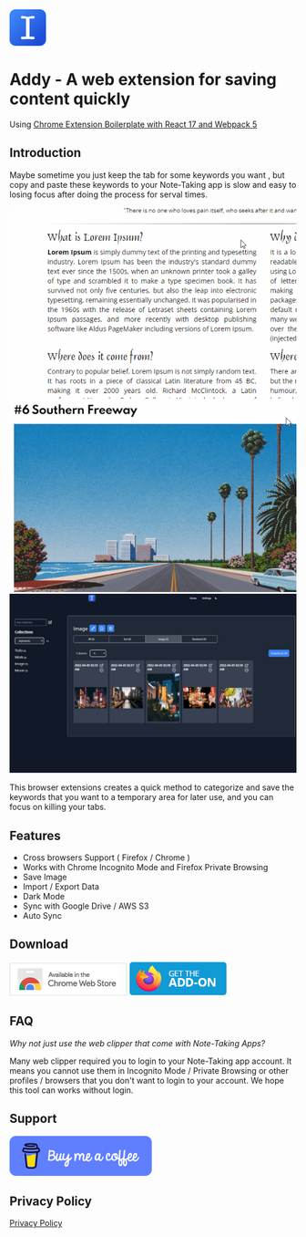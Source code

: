 <img src="./docs/image/icon-128.png" width="64"/>

# Addy - A web extension for saving content quickly

Using [Chrome Extension Boilerplate with React 17 and Webpack 5](https://github.com/lxieyang/chrome-extension-boilerplate-react)

## Introduction

Maybe sometime you just keep the tab for some keywords you want , but copy and paste these keywords to your Note-Taking app is slow and easy to losing focus after doing the process for serval times.

![Preview](./docs/image/preview.gif)
![Preview 2](./docs/image/preview-2.gif)
![Panel](./docs/image/panel.jpg)

This browser extensions creates a quick method to categorize and save the keywords that you want to a temporary area for later use, and you can focus on killing your tabs.

## Features

- Cross browsers Support ( Firefox / Chrome )
- Works with Chrome Incognito Mode and Firefox Private Browsing
- Save Image
- Import / Export Data
- Dark Mode
- Sync with Google Drive / AWS S3
- Auto Sync

## Download

[<img src="./docs/image/chrome.png">](https://chrome.google.com/webstore/detail/addy/aeopkajhbaodnaelhbblokdngiapbglk)
[<img src="./docs/image/firefox.png">](https://addons.mozilla.org/firefox/addon/addy/)

## FAQ

_Why not just use the web clipper that come with Note-Taking Apps?_

Many web clipper required you to login to your Note-Taking app account. It means you cannot use them in Incognito Mode / Private Browsing or other profiles / browsers that you don't want to login to your account. We hope this tool can works without login.

## Support

[<img src="./docs/image/bmac.png">](https://www.buymeacoffee.com/hkben)

## Privacy Policy

[Privacy Policy](https://addy.insanelyones.com/privacy-policy)
